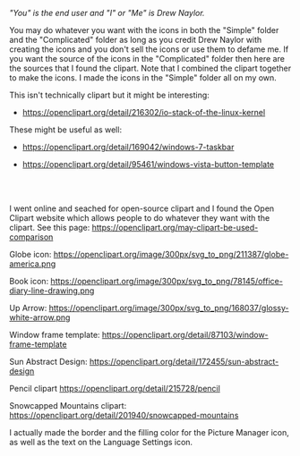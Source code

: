 *"You" is the end user and "I" or "Me" is Drew Naylor.*

You may do whatever you want with the icons in both the "Simple" folder and the "Complicated" folder as long as you credit Drew Naylor with creating the icons and you don't sell the icons or use them to defame me. If you want the source of the icons in the "Complicated" folder then here are the sources that I found the clipart. Note that I combined the clipart together to make the icons. I made the icons in the "Simple" folder all on my own.

This isn't technically clipart but it might be interesting:
- https://openclipart.org/detail/216302/io-stack-of-the-linux-kernel

These might be useful as well:
- https://openclipart.org/detail/169042/windows-7-taskbar

- https://openclipart.org/detail/95461/windows-vista-button-template

<br>
<br>

I went online and seached for open-source clipart and I found the Open Clipart website which allows people to do whatever they want with the clipart. See this page: https://openclipart.org/may-clipart-be-used-comparison

Globe icon:
https://openclipart.org/image/300px/svg_to_png/211387/globe-america.png

Book icon:
https://openclipart.org/image/300px/svg_to_png/78145/office-diary-line-drawing.png

Up Arrow:
https://openclipart.org/image/300px/svg_to_png/168037/glossy-white-arrow.png

Window frame template:
https://openclipart.org/detail/87103/window-frame-template

Sun Abstract Design:
https://openclipart.org/detail/172455/sun-abstract-design

Pencil clipart
https://openclipart.org/detail/215728/pencil

Snowcapped Mountains clipart:
https://openclipart.org/detail/201940/snowcapped-mountains


I actually made the border and the filling color for the Picture Manager icon, as well as the text on the Language Settings icon.
